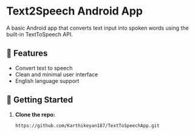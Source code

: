 # Text2Speech Android App

A basic Android app that converts text input into spoken words using the built-in TextToSpeech API.

## 🧩 Features

- Convert text to speech
- Clean and minimal user interface
- English language support

## 🚀 Getting Started

1. **Clone the repo:**
   ```bash
   https://github.com/Karthikeyan187/TextToSpeechApp.git
